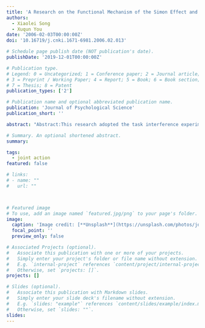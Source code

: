 ```yaml
---
title: 'A Research on the Functional Mechanism of the Simon Effect and ITS Reversal'
authors:
  - Xiaolei Song
  - Xuqun You
date: '2006-02-03T00:00:00Z'
doi: '10.16719/j.cnki.1671-6981.2006.02.013'

# Schedule page publish date (NOT publication's date).
publishDate: '2019-12-01T00:00:00Z'

# Publication type.
# Legend: 0 = Uncategorized; 1 = Conference paper; 2 = Journal article;
# 3 = Preprint / Working Paper; 4 = Report; 5 = Book; 6 = Book section;
# 7 = Thesis; 8 = Patent
publication_types: ['2']

# Publication name and optional abbreviated publication name.
publication: 'Journal of Psychological Science'
publication_short: ''

abstract: "Abstract:This research adopted the task interference experimental paradigm in exploring the relationship between stimulus spatial location and response result in order to infer the functional mechanism of the Simon effect and its reversal.The results indicate that the reversal of the Simon effect occured when colored stimuli were centered and tones occured in the left or right ear.It is suggested that,displaycontrol arrangement correspondence was the primary cause of the reversal of the Simon effect with logical recoding playing only a secondary role."

# Summary. An optional shortened abstract.
summary: 

tags:
  - joint action
featured: false

# links:
# - name: ""
#   url: ""



# Featured image
# To use, add an image named `featured.jpg/png` to your page's folder.
image:
  caption: 'Image credit: [**Unsplash**](https://unsplash.com/photos/jdD8gXaTZsc)'
  focal_point: ''
  preview_only: false

# Associated Projects (optional).
#   Associate this publication with one or more of your projects.
#   Simply enter your project's folder or file name without extension.
#   E.g. `internal-project` references `content/project/internal-project/index.md`.
#   Otherwise, set `projects: []`.
projects: []

# Slides (optional).
#   Associate this publication with Markdown slides.
#   Simply enter your slide deck's filename without extension.
#   E.g. `slides: "example"` references `content/slides/example/index.md`.
#   Otherwise, set `slides: ""`.
slides:
---
```



